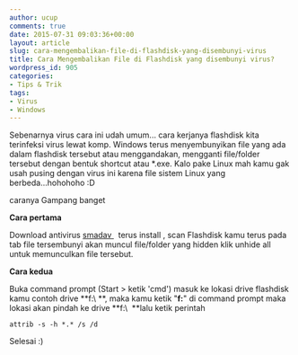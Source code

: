 ```yaml
---
author: ucup
comments: true
date: 2015-07-31 09:03:36+00:00
layout: article
slug: cara-mengembalikan-file-di-flashdisk-yang-disembunyi-virus
title: Cara Mengembalikan File di Flashdisk yang disembunyi virus?
wordpress_id: 905
categories:
- Tips & Trik
tags:
- Virus
- Windows
---
```


Sebenarnya virus cara ini udah umum... cara kerjanya flashdisk kita terinfeksi virus lewat komp. Windows terus menyembunyikan file yang ada dalam flashdisk tersebut atau menggandakan, mengganti file/folder tersebut dengan bentuk shortcut atau *.exe. Kalo pake Linux mah kamu gak usah pusing dengan virus ini karena file sistem Linux yang berbeda...hohohoho :D

caranya Gampang banget

**Cara pertama**<!-- more -->

Download antivirus [smadav ](http://www.smadav.net)  terus install , scan Flashdisk kamu terus pada tab file tersembunyi akan muncul file/folder yang hidden klik unhide all untuk memunculkan file tersebut.

**Cara kedua**

Buka command prompt (Start > ketik 'cmd') masuk ke lokasi drive flashdisk kamu contoh drive **f:\ **, maka kamu ketik "**f:**" di command prompt maka lokasi akan pindah ke drive **f:\  **lalu ketik perintah


    attrib -s -h *.* /s /d




Selesai :)
